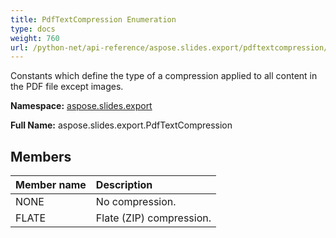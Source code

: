 ```yaml
---
title: PdfTextCompression Enumeration
type: docs
weight: 760
url: /python-net/api-reference/aspose.slides.export/pdftextcompression/
---
```


Constants which define the type of a compression applied to all content in the PDF file except images.

**Namespace:** [aspose.slides.export](/slides/python-net/api-reference/aspose.slides.export/)

**Full Name:** aspose.slides.export.PdfTextCompression



## **Members**
|**Member name**|**Description**|
| :- | :- |
|NONE|No compression.|
|FLATE|Flate (ZIP) compression.|
